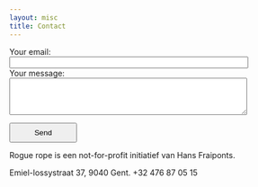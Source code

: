 ```yaml
---
layout: misc
title: Contact
---
```


<!-- modify this form HTML and place wherever you want your form -->

<form
  action="https://formspree.io/xbjavlwj"
  method="POST"
>
  <label>
    Your email:
  <br />
    <input type="text"  size="50" name="_replyto">
  </label>
  <br />
  <label>
    Your message:
  <br />
    <textarea name="message"  rows="4" cols="50"></textarea>
  </label>
  <br />
<input type="text" name="_gotcha" style="display:none" />

  <!-- your other form fields go here -->

  <button type="submit"  style="height:35px;width:120px">Send</button>
</form>

<p> Rogue rope is een not-for-profit  initiatief van Hans Fraiponts. </p>
<p> Emiel-lossystraat 37, 9040 Gent. +32 476 87 05 15 </p> 
